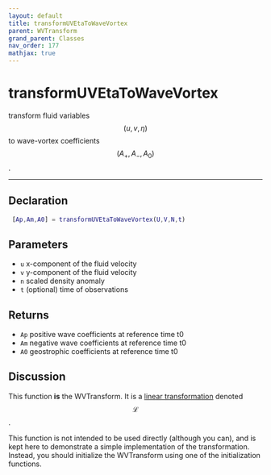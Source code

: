 ```yaml
---
layout: default
title: transformUVEtaToWaveVortex
parent: WVTransform
grand_parent: Classes
nav_order: 177
mathjax: true
---
```


#  transformUVEtaToWaveVortex

transform fluid variables $$(u,v,\eta)$$ to wave-vortex coefficients $$(A_+,A_-,A_0)$$.


---

## Declaration
```matlab
 [Ap,Am,A0] = transformUVEtaToWaveVortex(U,V,N,t)
```
## Parameters
+ `u`  x-component of the fluid velocity
+ `v`  y-component of the fluid velocity
+ `n`  scaled density anomaly
+ `t`  (optional) time of observations

## Returns
+ `Ap`  positive wave coefficients at reference time t0
+ `Am`  negative wave coefficients at reference time t0
+ `A0`  geostrophic coefficients at reference time t0

## Discussion

  This function **is** the WVTransform. It is a [linear
  transformation](/mathematical-introduction/transformations.html)
  denoted $$\mathcal{L}$$.
 
  This function is not intended to be used directly (although
  you can), and is kept here to demonstrate a simple
  implementation of the transformation. Instead, you should
  initialize the WVTransform using one of the
  initialization functions.
 
                  
